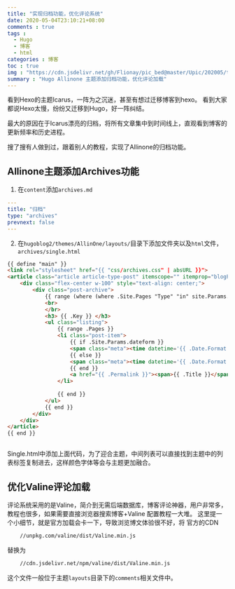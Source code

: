 ```yaml
---
title: "实现归档功能，优化评论系统"
date: 2020-05-04T23:10:21+08:00
comments : true
tags : 
  - Hugo
  - 博客
  - html
categories : 博客 
toc : true
img : "https://cdn.jsdelivr.net/gh/Flionay/pic_bed@master/Upic/202005/t74ZtC.png"
summary : "Hugo Allinone 主题添加归档功能，优化评论加载"
---
```


看到Hexo的主题Icarus，一阵为之沉迷，甚至有想过迁移博客到hexo。
看到大家都说Hexo太慢，纷纷又迁移到Hugo，好一阵纠结。

最大的原因在于Icarus漂亮的归档，将所有文章集中到时间线上，直观看到博客的更新频率和历史进程。

搜了搜有人做到过，跟着别人的教程，实现了Allinone的归档功能。

## Allinone主题添加Archives功能

1. 在`content`添加`archives.md`

```yaml
---
title: "归档"
type: "archives"
prevnext: false
---
```

2. 在`hugoblog2/themes/AllinOne/layouts/`目录下添加文件夹以及`html`文件，`archives/single.html`

```html
{{ define "main" }}
<link rel="stylesheet" href="{{ "css/archives.css" | absURL }}">
<article class="article article-type-post" itemscope="" itemprop="blogPost">
    <div class="flex-center w-100" style="text-align: center;">
        <div class="post-archive">  
            {{ range (where (where .Site.Pages "Type" "in" site.Params.mainSections) "Kind" "page").GroupByDate "2006" }}
            <br>
            </br> 
            <h3> {{ .Key }} </h3>
            <ul class="listing">
                {{ range .Pages }}
                <li class="post-item">
                    {{ if .Site.Params.dateform }}
                    <span class="meta"><time datetime='{{ .Date.Format "2006-01-02T15:04:05Z07:00" }}'>{{ .Date.Format .Site.Params.dateform }}</time></span>
                    {{ else }}
                    <span class="meta"><time datetime='{{ .Date.Format "2006-01-02T15:04:05Z07:00" }}'>{{ .Date.Format "Jan 20, 2006" }}</time></span>
                    {{ end }}
                    <a href="{{ .Permalink }}"><span>{{ .Title }}</span></a>
                </li>
                
                {{ end }}
            </ul>
            {{ end }}
        </div>
    </div>
</article>
{{ end }}



```

Single.html中添加上面代码，为了迎合主题，中间列表可以直接找到主题中的列表标签复制进去，这样颜色字体等会与主题更加融合。

## 优化Valine评论加载

评论系统采用的是Valine，简介到无需后端数据库，博客评论神器，用户非常多，教程也很多，如果需要直接浏览器搜索博客+Valine 配置教程一大堆。
这里提一个小细节，就是官方加载会卡一下，导致浏览博文体验很不好，将
官方的CDN
```html
    //unpkg.com/valine/dist/Valine.min.js
```
替换为
```html
    //cdn.jsdelivr.net/npm/valine/dist/Valine.min.js
```
这个文件一般位于主题`layouts`目录下的`comments`相关文件中。

